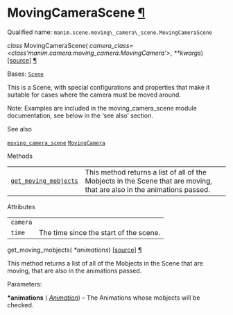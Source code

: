 # MovingCameraScene [¶](https://docs.manim.community/en/stable/reference/manim.scene.moving_camera_scene.MovingCameraScene.html\#movingcamerascene "Link to this heading")

Qualified name: `manim.scene.moving\_camera\_scene.MovingCameraScene`

_class_ MovingCameraScene( _camera\_class=<class'manim.camera.moving\_camera.MovingCamera'>_, _\*\*kwargs_) [\[source\]](https://docs.manim.community/en/stable/_modules/manim/scene/moving_camera_scene.html#MovingCameraScene) [¶](https://docs.manim.community/en/stable/reference/manim.scene.moving_camera_scene.MovingCameraScene.html#manim.scene.moving_camera_scene.MovingCameraScene "Link to this definition")

Bases: [`Scene`](https://docs.manim.community/en/stable/reference/manim.scene.scene.Scene.html#manim.scene.scene.Scene "manim.scene.scene.Scene")

This is a Scene, with special configurations and properties that
make it suitable for cases where the camera must be moved around.

Note: Examples are included in the moving\_camera\_scene module
documentation, see below in the ‘see also’ section.

See also

[`moving_camera_scene`](https://docs.manim.community/en/stable/reference/manim.scene.moving_camera_scene.html#module-manim.scene.moving_camera_scene "manim.scene.moving_camera_scene") [`MovingCamera`](https://docs.manim.community/en/stable/reference/manim.camera.moving_camera.MovingCamera.html#manim.camera.moving_camera.MovingCamera "manim.camera.moving_camera.MovingCamera")

Methods

|     |     |
| --- | --- |
| [`get_moving_mobjects`](https://docs.manim.community/en/stable/reference/manim.scene.moving_camera_scene.MovingCameraScene.html#manim.scene.moving_camera_scene.MovingCameraScene.get_moving_mobjects "manim.scene.moving_camera_scene.MovingCameraScene.get_moving_mobjects") | This method returns a list of all of the Mobjects in the Scene that are moving, that are also in the animations passed. |

Attributes

|     |     |
| --- | --- |
| `camera` |  |
| `time` | The time since the start of the scene. |

get\_moving\_mobjects( _\*animations_) [\[source\]](https://docs.manim.community/en/stable/_modules/manim/scene/moving_camera_scene.html#MovingCameraScene.get_moving_mobjects) [¶](https://docs.manim.community/en/stable/reference/manim.scene.moving_camera_scene.MovingCameraScene.html#manim.scene.moving_camera_scene.MovingCameraScene.get_moving_mobjects "Link to this definition")

This method returns a list of all of the Mobjects in the Scene that
are moving, that are also in the animations passed.

Parameters:

**\*animations** ( [_Animation_](https://docs.manim.community/en/stable/reference/manim.animation.animation.Animation.html#manim.animation.animation.Animation "manim.animation.animation.Animation")) – The Animations whose mobjects will be checked.